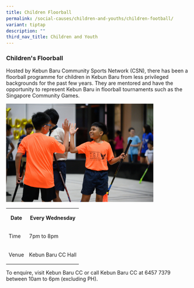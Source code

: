 ```yaml
---
title: Children Floorball
permalink: /social-causes/children-and-youths/children-football/
variant: tiptap
description: ""
third_nav_title: Children and Youth
---
```

<h3><strong>Children's Floorball</strong></h3><p>Hosted by Kebun Baru Community Sports Network (CSN), there has been a floorball programme for children in Kebun Baru from less privileged backgrounds for the past few years. They are mentored and have the opportunity to represent Kebun Baru in floorball tournaments such as the Singapore Community Games.</p><div class="isomer-image-wrapper"><img style="width: 80%;" height="auto" width="100%" alt="" src="/images/Floorball_Photo.jpg"></div><p></p><table><tbody><tr><th rowspan="1" colspan="1"><p>Date</p></th><th rowspan="1" colspan="1"><p>Every Wednesday</p></th></tr><tr><td rowspan="1" colspan="1"><p>Time</p></td><td rowspan="1" colspan="1"><p>7pm to 8pm</p></td></tr><tr><td rowspan="1" colspan="1"><p>Venue</p></td><td rowspan="1" colspan="1"><p>Kebun Baru CC Hall</p></td></tr></tbody></table><p>To enquire, visit Kebun Baru CC or call Kebun Baru CC at 6457 7379 between 10am to 6pm (excluding PH).</p><p></p>